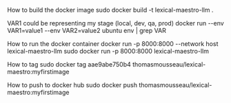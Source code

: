 How to build the docker image
sudo docker build -t lexical-maestro-llm .


VAR1 could be representing my stage (local, dev, qa, prod)
docker run --env VAR1=value1 --env VAR2=value2 ubuntu env | grep VAR

How to run the docker container
docker run -p 8000:8000 --network host lexical-maestro-llm
sudo docker run -p 8000:8000 lexical-maestro-llm 

How to tag
sudo docker tag aae9abe750b4 thomasmousseau/lexical-maestro:myfirstimage

How to push to docker hub
sudo docker push thomasmousseau/lexical-maestro:myfirstimage  